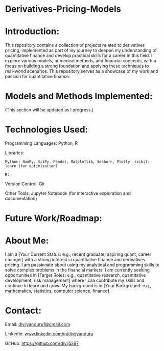 # Derivatives\-Pricing\-Models

# Introduction:

This repository contains a collection of projects related to derivatives pricing, implemented as part of my journey to deepen my understanding of quantitative finance and develop practical skills for a career in this field. I explore various models, numerical methods, and financial concepts, with a focus on building a strong foundation and applying these techniques to real-world scenarios. This repository serves as a showcase of my work and passion for quantitative finance.

 # Models and Methods Implemented:

(This section will be updated as I progress.)

# Technologies Used:

Programming Languages: Python, R

Libraries:

    Python: NumPy, SciPy, Pandas, Matplotlib, Seaborn, Plotly, scikit-learn (for optimization)

    R: 

Version Control: Git

Other Tools: Jupyter Notebook (for interactive exploration and documentation)

# Future Work/Roadmap:

# About Me:

I am a [Your Current Status: e.g., recent graduate, aspiring quant, career changer] with a strong interest in quantitative finance and derivatives pricing. I am passionate about using my analytical and programming skills to solve complex problems in the financial markets. I am currently seeking opportunities in [Target Roles: e.g., quantitative research, quantitative development, risk management] where I can contribute my skills and continue to learn and grow. My background is in [Your Background: e.g., mathematics, statistics, computer science, finance].

# Contact:

Email: divijyanduru1@gmail.com

LinkedIn: www.linkedin.com/in/divijyanduru

GitHub: https://github.com/divij5267
